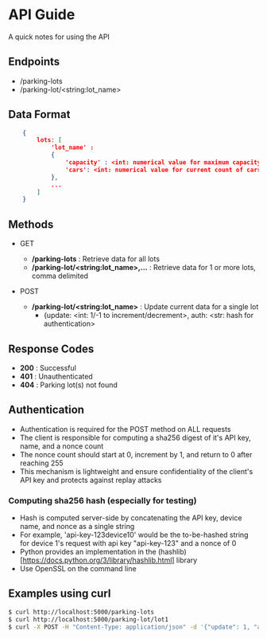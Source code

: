 # API Guide
A quick notes for using the API

## Endpoints
- /parking-lots
- /parking-lot/\<string:lot\_name\>

## Data Format
```json
    {
        lots: [
            'lot_name' :
            {
                'capacity' : <int: numerical value for maximum capacity of the lot>, 
                'cars': <int: numerical value for current count of cars in the lot>
            },
            ...
        ]
    }
```

## Methods

- GET
    - **/parking-lots** : Retrieve data for all lots
    - **/parking-lot/\<string:lot_name\>,...** : Retrieve data for 1 or more lots, comma delimited

- POST
    - **/parking-lot/\<string:lot_name\>** : Update current data for a single lot
        - {update: \<int: 1/-1 to increment/decrement\>, auth: \<str: hash for authentication\>

## Response Codes 
- **200** : Successful 
- **401** : Unauthenticated 
- **404** : Parking lot(s) not found
 
## Authentication
- Authentication is required for the POST method on ALL requests
- The client is responsible for computing a sha256 digest of it's API key, name, and a nonce count
- The nonce count should start at 0, increment by 1, and return to 0 after reaching 255
- This mechanism is lightweight and ensure confidentiality of the client's API key and protects against replay attacks

### Computing sha256 hash (especially for testing)
- Hash is computed server-side by concatenating the API key, device name, and nonce as a single string
- For example, 'api-key-123device10' would be the to-be-hashed string for device 1's request with api key "api-key-123" and a nonce of 0
- Python provides an implementation in the (hashlib)[https://docs.python.org/3/library/hashlib.html]  library
- Use OpenSSL on the command line

## Examples using curl

```bash
$ curl http://localhost:5000/parking-lots
$ curl http://localhost:5000/parking-lot/lot1
$ curl -X POST -H "Content-Type: application/json" -d '{"update": 1, "auth": "e9ebea...1e611"}' http://localhost:5000/parking-lot/lot1
```


